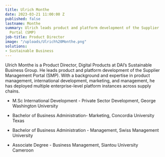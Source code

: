```yaml
---
title: Ulrich Monthe
date: 2023-03-21 11:00:00 Z
published: false
lastname: Monthe
summary: Ulrich leads product and platform development of the Supplier Management
  Portal (SMP)
job-title: Product Director
image: "/uploads/Ulrich%20Monthe.png"
solutions:
- Sustainable Business
---
```


Ulrich Monthe is a Product Director, Digital Products at DAI’s Sustainable Business Group. He leads product and platform development of the Supplier Management Portal (SMP). With a background and expertise in product management, international development, marketing, and management, he has deployed multiple enterprise-level platform instances across supply chains.

* M.Sc International Development - Private Sector Development, George Washington University

* Bachelor of Business Administration-  Marketing, Concordia University Texas

* Bachelor of Business Administration - Management, Swiss Management University

* Associate Degree - Business Management, Siantou University Cameroon
